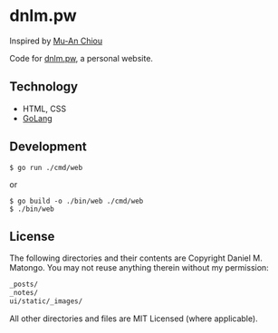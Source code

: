 # dnlm.pw

Inspired by [Mu-An Chiou](https://github.com/muan/site)

Code for [dnlm.pw](https://dnlm.pw), a personal website.

## Technology

- HTML, CSS
- [GoLang](https://golang.org/)

## Development

```
$ go run ./cmd/web
```
or

```
$ go build -o ./bin/web ./cmd/web
$ ./bin/web
```

## License

The following directories and their contents are Copyright Daniel M. Matongo. You may not reuse anything therein without my permission:

```sh
_posts/
_notes/
ui/static/_images/
```

All other directories and files are MIT Licensed (where applicable).

